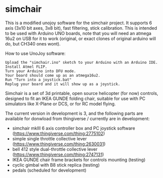 # simchair
This is a modified unojoy software for the simchair project. It supports 6 axis (3x10 bit axes, 3x8 bit), fast filtering, stick calibration. This is intended to be used with Arduino UNO boards, note that you will need an atmega 16u2 on USB for it to work (original, or exact clones of original arduino will do, but CH340 ones wont).

How to use UnoJoy software:

    Upload the "simchair.ino" sketch to your Arduino with an Arduino IDE.
    Install Atmel FLIP.
    Turn your Arduino into DFU mode.
    Your board should come up as an atmega16u2.
    Run "Turn into a joystick.bat"
    Replug your board and it will show up as a joystick.


Simchair is a set of 3d printable, open source helicopter (for now) controls, designed to fit an IKEA GUNDE folding chair, suitable for use with PC simulators like X-Plane or DCS, or for RC model flying.

The current version in development is 3, and the following parts are available for donwload from thingiverse / currently are in development:

  - simchair mkIII 6 axis controller box and PC joystick software (https://www.thingiverse.com/thing:2775102)
  - simple single throttle collective lever (https://www.thingiverse.com/thing:2630031)
  - bell 412 style dual-throttle collective lever (https://www.thingiverse.com/thing:2747131)
  - IKEA GUNDE chair frame brackets for controls mounting (testing)
  - cyclic gimbal with B8 stick replica (testing)
  - pedals (scheduled for development)
